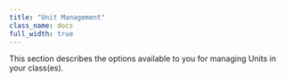 ```yaml
---
title: "Unit Management"
class_name: docs
full_width: true
---
```


This section describes the options available to you for managing Units in your class(es).